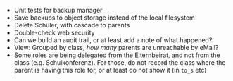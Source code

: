 * Unit tests for backup manager
* Save backups to object storage instead of the local filesystem
* Delete Schüler, with cascade to parents
* Double-check web security
* Can we build an audit trail, or at least add a note of what happened?
* View: Grouped by class, _how many_ parents are unreachable by eMail?
* Some roles are being delegated from the Elternbeirat, and not from the class (e.g. Schulkonferenz). For those, do not record the class where the parent is having this role for, or at least do not show it (in `to_s` etc)
